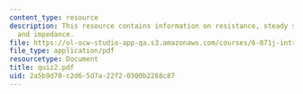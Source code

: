 ```yaml
---
content_type: resource
description: This resource contains information on resistance, steady state behaviour,
  and impedance.
file: https://ol-ocw-studio-app-qa.s3.amazonaws.com/courses/6-071j-introduction-to-electronics-signals-and-measurement-spring-2006/2a5b9d70c2d65d7a22f20300b2268c87_quiz2.pdf
file_type: application/pdf
resourcetype: Document
title: quiz2.pdf
uid: 2a5b9d70-c2d6-5d7a-22f2-0300b2268c87
---
```

